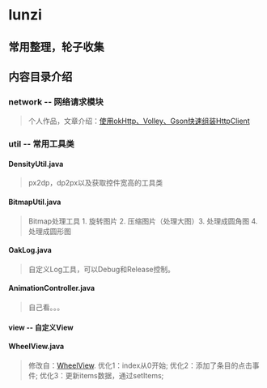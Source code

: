 # lunzi
常用整理，轮子收集
---
## 内容目录介绍

###   network -- 网络请求模块
> 个人作品，文章介绍：[使用okHttp、Volley、Gson快速组装HttpClient](http://oakzmm.com/2015/07/22/okHttp-Volley-Gson/)

###  util -- 常用工具类
#### DensityUtil.java 

> px2dp，dp2px以及获取控件宽高的工具类

#### BitmapUtil.java 

> Bitmap处理工具 1. 旋转图片 2. 压缩图片（处理大图）3. 处理成圆角图 4. 处理成圆形图

#### OakLog.java 

> 自定义Log工具，可以Debug和Release控制。

#### AnimationController.java 

> 自己看。。。

#### view -- 自定义View

#### WheelView.java
> 修改自：[WheelView](https://github.com/wangjiegulu/WheelView).
> 优化1：index从0开始;
> 优化2：添加了条目的点击事件;
> 优化3：更新items数据，通过setItems;